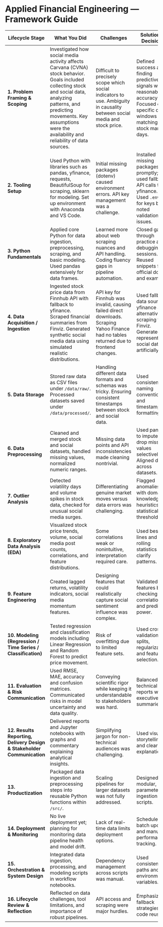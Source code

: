 # Applied Financial Engineering — Framework Guide

| Lifecycle Stage | What You Did | Challenges | Solutions / Decisions | Future Improvements |
|-----------------|--------------|------------|-----------------------|---------------------|
| **1. Problem Framing & Scoping** | Investigated how social media activity affects Carvana (CVNA) stock behavior. Goals included collecting stock and social data, analyzing patterns, and predicting movements. Key assumptions were the availability and reliability of data sources. | Difficult to precisely scope which social indicators to use. Ambiguity in causality between social media and stock price. | Defined success as finding predictive signals with reasonable accuracy. Focused on specific data windows matching stock market days. | Improve clarity by incorporating broader financial indicators and macroeconomic context. |
| **2. Tooling Setup** | Used Python with libraries such as pandas, yfinance, requests, BeautifulSoup for scraping, sklearn for modeling. Set up environment with Anaconda and VS Code. | Initial missing packages (dotenv) caused environment errors. API key management was a challenge. | Installed missing packages promptly; used fallback API calls to yfinance. Used `.env` file for keys but noted validation issues. | Automate environment setup and key management with scripts and documentation. |
| **3. Python Fundamentals** | Applied core Python for data ingestion, preprocessing, scraping, and basic modeling. Used pandas extensively for data frames. | Learned more about web scraping nuances and API handling. Coding fluency gaps in pipeline automation. | Closed gaps through practice and debugging sessions. Reused snippets from official docs and examples. | Strengthen skills in modular code design and pipeline automation. |
| **4. Data Acquisition / Ingestion** | Ingested stock price data from Finnhub API with fallback to yfinance. Scraped financial summaries from Finviz. Generated synthetic social media data using simulated realistic distributions. | API key for Finnhub was invalid, causing failed direct downloads. Scraping Yahoo Finance had no tables returned due to frontend changes. | Used fallback data source yfinance and alternative scraping from Finviz. Generated representative social data artificially. | Improve robustness by adding more fallback data sources and scraping strategies. |
| **5. Data Storage** | Stored raw data as CSV files under `/data/raw/`. Processed datasets saved under `/data/processed/`. | Handling different data formats and schemas was tricky. Ensuring consistent timestamps between stock and social data. | Used consistent naming conventions and timestamp formatting. | Automate schema validation and add metadata tracking. |
| **6. Data Preprocessing** | Cleaned and merged stock and social datasets, handled missing values, normalized numeric ranges. | Missing data points and API inconsistencies made cleaning nontrivial. | Used pandas to impute or drop missing values selectively. Aligned dates across datasets. | Use more advanced imputation techniques and anomaly detection. |
| **7. Outlier Analysis** | Detected volatility days and volume spikes in stock data, checked for unusual social media surges. | Differentiating genuine market moves versus data errors was challenging. | Flagged anomalies with domain knowledge heuristics and statistical thresholds. | Apply robust statistical outlier detection and visualization. |
| **8. Exploratory Data Analysis (EDA)** | Visualized stock price trends, volume, social media post counts, correlations, and feature distributions. | Some correlations weak or nonintuitive, interpretation required care. | Used best-fit lines and rolling statistics to clarify patterns. | Add interactive dashboards for stakeholder presentations. |
| **9. Feature Engineering** | Created lagged returns, volatility indicators, social media momentum features. | Designing features that could realistically capture social sentiment influence was complex. | Validated features by checking correlations and predictive power. | Incorporate natural language processing on actual social media text data. |
| **10. Modeling (Regression / Time Series / Classification)** | Tested regression and classification models including Linear Regression and Random Forest to predict price movement. | Risk of overfitting due to limited feature sets. | Used cross-validation time splits, regularization, and feature selection. | Explore deep learning models and ensemble methods. |
| **11. Evaluation & Risk Communication** | Used RMSE, MAE, accuracy and confusion matrices. Communicated risks in model uncertainty and data quality. | Conveying scientific rigor while keeping it understandable to stakeholders was hard. | Balanced technical reports with executive summaries. | Improve probabilistic uncertainty quantification. |
| **12. Results Reporting, Delivery Design & Stakeholder Communication** | Delivered reports and Jupyter notebooks with graphs and commentary explaining analytical insights. | Simplifying jargon for non-technical audiences was challenging. | Used visual storytelling and clear explanations. | Develop slide decks and short video summaries. |
| **13. Productization** | Packaged data ingestion and preprocessing steps into reusable Python functions within `/src/`. | Scaling pipelines for larger datasets was not fully addressed. | Designed modular, parameterized ingestion scripts. | Add automated testing and continuous integration. |
| **14. Deployment & Monitoring** | No live deployment yet; planning for monitoring data pipeline health and model drift. | Lack of real-time data limits deployment options. | Scheduled batch updates and manual performance tracking. | Implement automated alerts and dashboard monitoring. |
| **15. Orchestration & System Design** | Integrated data ingestion, processing, and modeling scripts in workflow notebooks. | Dependency management across scripts was manual. | Used consistent file paths and environment variables. | Implement workflow orchestration tools (e.g., Airflow, Prefect). |
| **16. Lifecycle Review & Reflection** | Reflected on data challenges, tool limitations, and importance of robust pipelines. | API access and scraping were major hurdles. | Emphasized fallback strategies and code reuse. | Plan better early scoping and deeper domain collaboration. |
